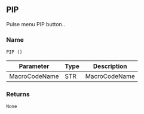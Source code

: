 ## PIP

Pulse menu PIP button..


### Name

`PIP ()`


| Parameter     | Type | Description   |
| ------------- | ---- | ------------- |
| MacroCodeName | STR  | MacroCodeName |


### Returns

`None`
